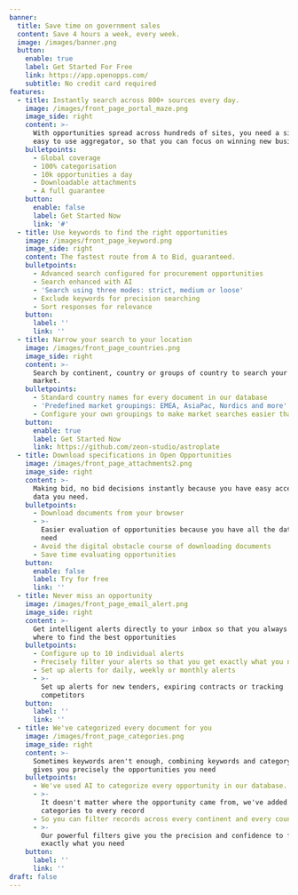 ```yaml
---
banner:
  title: Save time on government sales
  content: Save 4 hours a week, every week.
  image: /images/banner.png
  button:
    enable: true
    label: Get Started For Free
    link: https://app.openopps.com/
    subtitle: No credit card required
features:
  - title: Instantly search across 800+ sources every day.
    image: /images/front_page_portal_maze.png
    image_side: right
    content: >-
      With opportunities spread across hundreds of sites, you need a single,
      easy to use aggregator, so that you can focus on winning new business.
    bulletpoints:
      - Global coverage
      - 100% categorisation
      - 10k opportunities a day
      - Downloadable attachments
      - A full guarantee
    button:
      enable: false
      label: Get Started Now
      link: '#'
  - title: Use keywords to find the right opportunities
    image: /images/front_page_keyword.png
    image_side: right
    content: The fastest route from A to Bid, guaranteed.
    bulletpoints:
      - Advanced search configured for procurement opportunities
      - Search enhanced with AI
      - 'Search using three modes: strict, medium or loose'
      - Exclude keywords for precision searching
      - Sort responses for relevance
    button:
      label: ''
      link: ''
  - title: Narrow your search to your location
    image: /images/front_page_countries.png
    image_side: right
    content: >-
      Search by continent, country or groups of country to search your specific
      market.
    bulletpoints:
      - Standard country names for every document in our database
      - 'Predefined market groupings: EMEA, AsiaPac, Nordics and more'
      - Configure your own groupings to make market searches easier than ever
    button:
      enable: true
      label: Get Started Now
      link: https://github.com/zeon-studio/astroplate
  - title: Download specifications in Open Opportunities
    image: /images/front_page_attachments2.png
    image_side: right
    content: >-
      Making bid, no bid decisions instantly because you have easy access to the
      data you need.
    bulletpoints:
      - Download documents from your browser
      - >-
        Easier evaluation of opportunities because you have all the data you
        need
      - Avoid the digital obstacle course of downloading documents
      - Save time evaluating opportunities
    button:
      enable: false
      label: Try for free
      link: ''
  - title: Never miss an opportunity
    image: /images/front_page_email_alert.png
    image_side: right
    content: >-
      Get intelligent alerts directly to your inbox so that you always know
      where to find the best opportunities
    bulletpoints:
      - Configure up to 10 individual alerts
      - Precisely filter your alerts so that you get exactly what you need.
      - Set up alerts for daily, weekly or monthly alerts
      - >-
        Set up alerts for new tenders, expiring contracts or tracking
        competitors
    button:
      label: ''
      link: ''
  - title: We've categorized every document for you
    image: /images/front_page_categories.png
    image_side: right
    content: >-
      Sometimes keywords aren't enough, combining keywords and category filters
      gives you precisely the opportunities you need
    bulletpoints:
      - We've used AI to categorize every opportunity in our database.
      - >-
        It doesn't matter where the opportunity came from, we've added
        categories to every record
      - So you can filter records across every continent and every country
      - >-
        Our powerful filters give you the precision and confidence to find
        exactly what you need
    button:
      label: ''
      link: ''
draft: false
---
```

